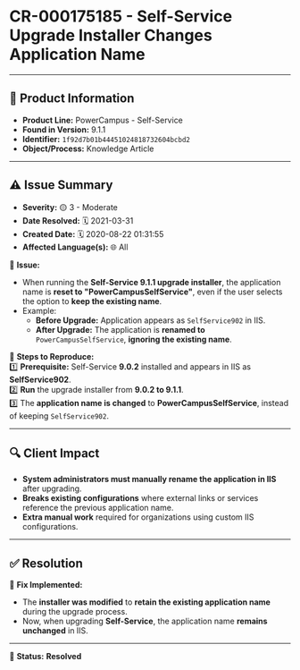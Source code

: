 # CR-000175185 - Self-Service Upgrade Installer Changes Application Name  

---

## 📌 Product Information  
- **Product Line:** PowerCampus - Self-Service  
- **Found in Version:** 9.1.1  
- **Identifier:** `1f92d7b01b44451024818732604bcbd2`  
- **Object/Process:** Knowledge Article  

---

## ⚠️ Issue Summary  
- **Severity:** 🟡 3 - Moderate  
- **Date Resolved:** 🗓️ 2021-03-31  
- **Created Date:** 🗓️ 2020-08-22 01:31:55  
- **Affected Language(s):** 🌐 All  

🔹 **Issue:**  
- When running the **Self-Service 9.1.1 upgrade installer**, the application name is **reset to "PowerCampusSelfService"**, even if the user selects the option to **keep the existing name**.  
- Example:  
  - **Before Upgrade:** Application appears as `SelfService902` in IIS.  
  - **After Upgrade:** The application is **renamed to** `PowerCampusSelfService`, **ignoring the existing name**.  

📌 **Steps to Reproduce:**  
1️⃣ **Prerequisite:** Self-Service **9.0.2** installed and appears in IIS as **SelfService902**.  
2️⃣ **Run** the upgrade installer from **9.0.2 to 9.1.1**.  
3️⃣ The **application name is changed** to **PowerCampusSelfService**, instead of keeping `SelfService902`.  

---

## 🔍 Client Impact  
- **System administrators must manually rename the application in IIS** after upgrading.  
- **Breaks existing configurations** where external links or services reference the previous application name.  
- **Extra manual work** required for organizations using custom IIS configurations.  

---

## ✅ Resolution  
🔧 **Fix Implemented:**  
- The **installer was modified** to **retain the existing application name** during the upgrade process.  
- Now, when upgrading **Self-Service**, the application name **remains unchanged** in IIS.  

---

🚀 **Status:** **Resolved**
